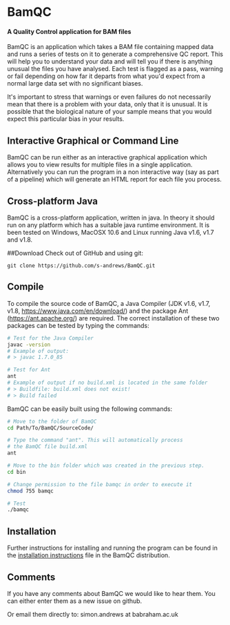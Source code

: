 # BamQC
#### A Quality Control application for BAM files

BamQC is an application which takes a BAM file containing mapped
data and runs a series of tests on it to generate a comprehensive 
QC report.  This will help you to understand your data and will 
tell you if there is anything unusual the files you have analysed.
Each test is flagged as a pass, warning or fail depending on how 
far it departs from what you'd expect from a normal large data set
with no significant biases. 

It's important to stress that warnings  or even failures do not
necessarily mean that there is a problem with your data, only
that it is unusual.  It is possible that the biological nature
of your sample means that you would expect this particular bias
in your results.


## Interactive Graphical or Command Line
BamQC can be run either as an interactive graphical application 
which allows you to view results for multiple files in a single
application.  Alternatively you can run the program in a non
interactive way (say as part of a pipeline) which will generate
an HTML report for each file you process.


## Cross-platform Java
BamQC is a cross-platform application, written in java.  In theory it
should run on any platform which has a suitable java runtime environment.
It is been tested on Windows, MacOSX 10.6 and Linux running Java v1.6, 
v1.7 and v1.8.


##Download
Check out of GitHub and using git:

```
git clone https://github.com/s-andrews/BamQC.git
```


## Compile
To compile the source code of BamQC, a Java Compiler (JDK v1.6, v1.7, v1.8, 
https://www.java.com/en/download/) and the package Ant (https://ant.apache.org/) 
are required. The correct installation of these two packages can be tested by 
typing the commands: 

```bash
# Test for the Java Compiler 
javac -version
# Example of output: 
# > javac 1.7.0_85

# Test for Ant
ant
# Example of output if no build.xml is located in the same folder
# > Buildfile: build.xml does not exist!
# > Build failed
```
 	

BamQC can be easily built using the following commands: 

```bash
# Move to the folder of BamQC
cd Path/To/BamQC/SourceCode/

# Type the command "ant". This will automatically process 
# the BamQC file build.xml 
ant

# Move to the bin folder which was created in the previous step.
cd bin

# Change permission to the file bamqc in order to execute it
chmod 755 bamqc

# Test 
./bamqc
```

## Installation
Further instructions for installing and running the program can be found in the 
[installation instructions](INSTALL.md) file in the BamQC distribution.


## Comments

If you have any comments about BamQC we would like to hear them.  You
can either enter them as a new issue on github.

Or email them directly to: simon.andrews at babraham.ac.uk

